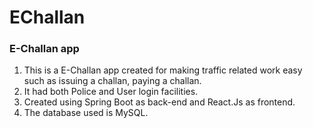 # EChallan
### E-Challan app
1. This is a E-Challan app created for making traffic related work easy such as issuing a challan, paying a challan.
2. It had both Police and User login facilities.
3. Created using Spring Boot as back-end and React.Js as frontend.
4. The database used is MySQL.
